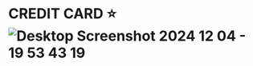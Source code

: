 # CREDIT CARD :star:![Desktop Screenshot 2024 12 04 - 19 53 43 19](https://github.com/user-attachments/assets/e3b4c6a1-2e2c-4320-a78d-78554b21b500)

